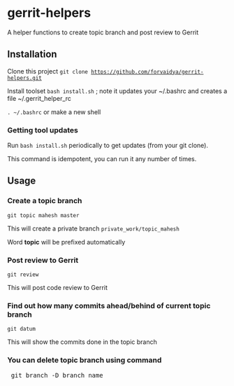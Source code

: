 # gerrit-helpers
A helper functions to create topic branch and post review to Gerrit



## Installation
Clone this project <code>git clone https://github.com/forvaidya/gerrit-helpers.git</code>

Install toolset <code>bash install.sh</code> ; note it updates your ~/.bashrc and creates a file  ~/.gerrit_helper_rc

<code>. ~/.bashrc</code> or make a new shell 
 

### Getting tool updates
Run <code>bash install.sh</code> periodically to get updates (from your git clone).

This command is idempotent, you can run it any number of times.


## Usage

### Create a topic branch

<code>git topic mahesh master</code>

This will create a private branch <code>private_work/topic_mahesh</code>

Word **topic** will be prefixed automatically 



### Post review to Gerrit
<code>git review</code>

This will post code review to Gerrit


### Find out how many commits ahead/behind of current topic branch 
<code>git datum</code>

This will show the commits done in the topic branch


### You can delete topic branch using command
<pre> git branch -D branch_name </pre>





